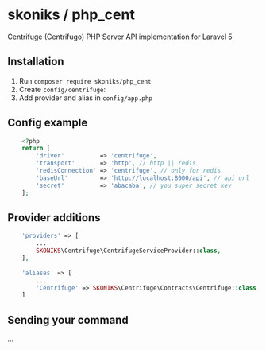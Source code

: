 # skoniks / php_cent
Centrifuge (Centrifugo) PHP Server API implementation for Laravel 5

## Installation
1. Run `composer require skoniks/php_cent`
2. Create `config/centrifuge`:
3. Add provider and alias in `config/app.php`

## Config example
```php
    <?php
    return [
        'driver'          => 'centrifuge',
        'transport'       => 'http', // http || redis
        'redisConnection' => 'centrifuge', // only for redis
        'baseUrl'         => 'http://localhost:8000/api', // api url
        'secret'          => 'abacaba', // you super secret key
    ];
```

## Provider additions
```php
    'providers' => [
        ...
        SKONIKS\Centrifuge\CentrifugeServiceProvider::class,
    ],
    
    'aliases' => [
        ...
        'Centrifuge' => SKONIKS\Centrifuge\Contracts\Centrifuge::class,
    ]
```
## Sending your command
...
